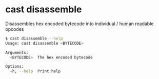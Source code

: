 # cast disassemble

Disassembles hex encoded bytecode into individual / human readable opcodes

```bash
$ cast disassemble --help
Usage: cast disassemble <BYTECODE>

Arguments:
  <BYTECODE>  The hex encoded bytecode

Options:
  -h, --help  Print help
```